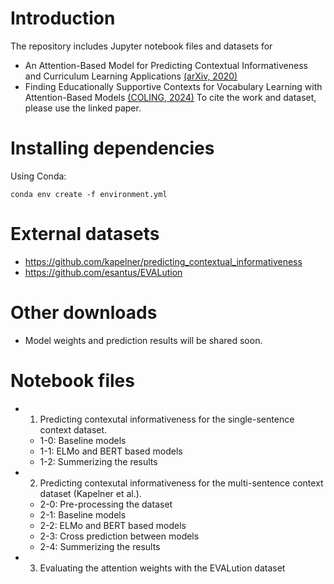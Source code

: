 # Introduction
The repository includes Jupyter notebook files and datasets for 
- An Attention-Based Model for Predicting Contextual Informativeness and Curriculum Learning Applications [(arXiv, 2020)](https://arxiv.org/abs/2204.09885)
- Finding Educationally Supportive Contexts for Vocabulary Learning with Attention-Based Models [(COLING, 2024)](https://aclanthology.org/2024.lrec-main.640/)
To cite the work and dataset, please use the linked paper.

# Installing dependencies
Using Conda:
```
conda env create -f environment.yml
```

# External datasets
- https://github.com/kapelner/predicting_contextual_informativeness
- https://github.com/esantus/EVALution

# Other downloads
- Model weights and prediction results will be shared soon. 

# Notebook files
- 1. Predicting contexutal informativeness for the single-sentence context dataset.
    - 1-0: Baseline models
    - 1-1: ELMo and BERT based models
    - 1-2: Summerizing the results
- 2. Predicting contexutal informativeness for the multi-sentence context dataset (Kapelner et al.).
    - 2-0: Pre-processing the dataset
    - 2-1: Baseline models
    - 2-2: ELMo and BERT based models
    - 2-3: Cross prediction between models
    - 2-4: Summerizing the results
- 3. Evaluating the attention weights with the EVALution dataset
